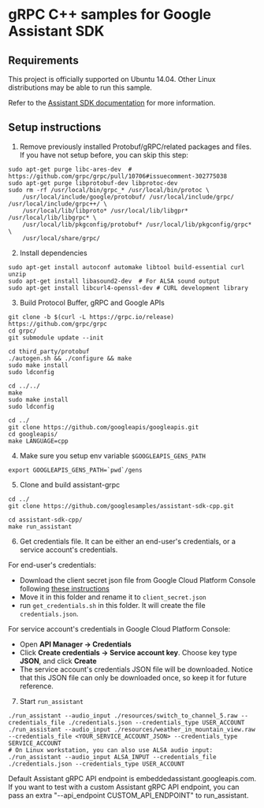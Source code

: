 # gRPC C++ samples for Google Assistant SDK

## Requirements

This project is officially supported on Ubuntu 14.04. Other Linux distributions may be able to run
this sample.

Refer to the [Assistant SDK documentation](https://developers.google.com/assistant/sdk/) for more information.

## Setup instructions

1. Remove previously installed Protobuf/gRPC/related packages and files. If you have not setup before, you can skip this step:
```
sudo apt-get purge libc-ares-dev  # https://github.com/grpc/grpc/pull/10706#issuecomment-302775038
sudo apt-get purge libprotobuf-dev libprotoc-dev
sudo rm -rf /usr/local/bin/grpc_* /usr/local/bin/protoc \
    /usr/local/include/google/protobuf/ /usr/local/include/grpc/ /usr/local/include/grpc++/ \
    /usr/local/lib/libproto* /usr/local/lib/libgpr* /usr/local/lib/libgrpc* \
    /usr/local/lib/pkgconfig/protobuf* /usr/local/lib/pkgconfig/grpc* \
    /usr/local/share/grpc/
```

2. Install dependencies
```
sudo apt-get install autoconf automake libtool build-essential curl unzip
sudo apt-get install libasound2-dev  # For ALSA sound output
sudo apt-get install libcurl4-openssl-dev # CURL development library
```

3. Build Protocol Buffer, gRPC and Google APIs
```
git clone -b $(curl -L https://grpc.io/release) https://github.com/grpc/grpc
cd grpc/
git submodule update --init

cd third_party/protobuf
./autogen.sh && ./configure && make
sudo make install
sudo ldconfig

cd ../../
make
sudo make install
sudo ldconfig

cd ../
git clone https://github.com/googleapis/googleapis.git
cd googleapis/
make LANGUAGE=cpp
```

4. Make sure you setup env variable `$GOOGLEAPIS_GENS_PATH`
```
export GOOGLEAPIS_GENS_PATH=`pwd`/gens
```

5. Clone and build assistant-grpc
```
cd ../
git clone https://github.com/googlesamples/assistant-sdk-cpp.git

cd assistant-sdk-cpp/
make run_assistant
```

6. Get credentials file. It can be either an end-user's credentials, or a service account's credentials.

For end-user's credentials:

* Download the client secret json file from Google Cloud Platform Console following [these instructions](https://developers.google.com/assistant/sdk/develop/python/config-dev-project-and-account)
* Move it in this folder and rename it to `client_secret.json`
* run `get_credentials.sh` in this folder. It will create the file `credentials.json`.

For service account's credentials in Google Cloud Platform Console:

* Open **API Manager -> Credentials**
* Click **Create credentials -> Service account key**. Choose key type **JSON**, and click **Create**
* The service account's credentials JSON file will be downloaded. Notice that this JSON file can only be downloaded once, so keep it for future reference.

7. Start `run_assistant`
```
./run_assistant --audio_input ./resources/switch_to_channel_5.raw --credentials_file ./credentials.json --credentials_type USER_ACCOUNT
./run_assistant --audio_input ./resources/weather_in_mountain_view.raw --credentials_file <YOUR_SERVICE_ACCOUNT_JSON> --credentials_type SERVICE_ACCOUNT
# On Linux workstation, you can also use ALSA audio input:
./run_assistant --audio_input ALSA_INPUT --credentials_file ./credentials.json --credentials_type USER_ACCOUNT
```

Default Assistant gRPC API endpoint is embeddedassistant.googleapis.com. If you want to test with a custom Assistant gRPC API endpoint, you can pass an extra "--api_endpoint CUSTOM_API_ENDPOINT" to run_assistant.
